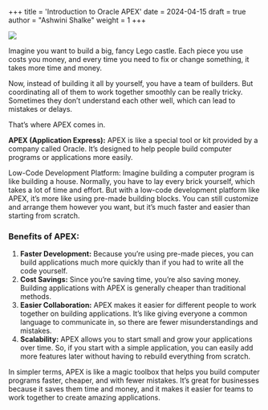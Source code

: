+++
title = 'Introduction to Oracle APEX'
date = 2024-04-15
draft = true
author = "Ashwini Shalke"
weight = 1
+++


![](https://cdn-images-1.medium.com/max/1600/1*picfByYAFGs949pAXL_Mgg.png)

Imagine you want to build a big, fancy Lego castle. Each piece you use costs you money, and every time you need to fix or change something, it takes more time and money.

Now, instead of building it all by yourself, you have a team of builders. But coordinating all of them to work together smoothly can be really tricky. Sometimes they don’t understand each other well, which can lead to mistakes or delays.

That’s where APEX comes in.

**APEX (Application Express):** APEX is like a special tool or kit provided by a company called Oracle. It’s designed to help people build computer programs or applications more easily.

Low-Code Development Platform: Imagine building a computer program is like building a house. Normally, you have to lay every brick yourself, which takes a lot of time and effort. But with a low-code development platform like APEX, it’s more like using pre-made building blocks. You can still customize and arrange them however you want, but it’s much faster and easier than starting from scratch.

### Benefits of APEX:

1.  **Faster Development:** Because you’re using pre-made pieces, you can build applications much more quickly than if you had to write all the code yourself.
2.  **Cost Savings:** Since you’re saving time, you’re also saving money. Building applications with APEX is generally cheaper than traditional methods.
3.  **Easier Collaboration:** APEX makes it easier for different people to work together on building applications. It’s like giving everyone a common language to communicate in, so there are fewer misunderstandings and mistakes.
4.  **Scalability:** APEX allows you to start small and grow your applications over time. So, if you start with a simple application, you can easily add more features later without having to rebuild everything from scratch.

In simpler terms, APEX is like a magic toolbox that helps you build computer programs faster, cheaper, and with fewer mistakes. It’s great for businesses because it saves them time and money, and it makes it easier for teams to work together to create amazing applications.